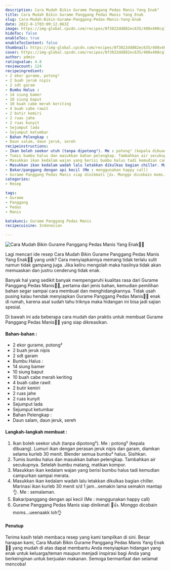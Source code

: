 ```yaml
---
description: Cara Mudah Bikin Gurame Panggang Pedas Manis Yang Enak"
title: Cara Mudah Bikin Gurame Panggang Pedas Manis Yang Enak
slug: Cara-Mudah-Bikin-Gurame-Panggang-Pedas-Manis-Yang-Enak
date: 2022-8-1T03:09:12.063Z
image: https://img-global.cpcdn.com/recipes/8f3022dd882ec635/400x400cq70/photo.jpg
hideToc: false
enableToc: true
enableTocContent: false
thumbnail: https://img-global.cpcdn.com/recipes/8f3022dd882ec635/400x400cq70/photo.jpg
cover: https://img-global.cpcdn.com/recipes/8f3022dd882ec635/400x400cq70/photo.jpg
author: admin
ratingvalue: 4.8
reviewcount: 124
recipeingredient:
- 2 ekor gurame, potong²
- 2 buah jeruk nipis
- 2 sdt garam
- Bumbu Halus :
- 14 siung bamer
- 10 siung baput
- 10 buah cabe merah keriting
- 4 buah cabe rawit
- 2 butir kemiri
- 2 ruas jahe
- 2 ruas kunyit
- Sejumput lada
- Sejumput ketumbar
- Bahan Pelengkap :
- Daun salam, daun jeruk, sereh
recipeinstructions:
- Ikan boleh seekor utuh (tanpa dipotong²). Me : potong² (kepala dibuang). Lumuri ikan dengan perasan jeruk nipis dan garam, diamkan selama kurleb 30 menit. Blender semua bumbu² halus. Sisihkan.
- Tumis bumbu halus dan masukkan bahan pelengkap. Tambahkan air secukupnya. Setelah bumbu matang, matikan kompor.
- Masukkan ikan kedalam wajan yang berisi bumbu halus tadi kemudian campurkan sampai merata.
- Masukkan ikan kedalam wadah lalu letakkan dikulkas bagian chiller. Marinasi ikan kurleb 30 menit s/d 1 jam...semakin lama semakin mantap👌. Me : semalaman.
- Bakar/panggang dengan api kecil (Me : menggunakan happy call)
- Gurame Panggang Pedas Manis siap dinikmati 🤤👍. Monggo dicobain moms...ueenaakk loh👌
categories:
- Resep

tags:
- Gurame
- Panggang
- Pedas
- Manis

katakunci: Gurame Panggang Pedas Manis
recipecuisine: Indonesian

---
```


![Cara Mudah Bikin Gurame Panggang Pedas Manis Yang Enak👩‍🍳](https://img-global.cpcdn.com/recipes/8f3022dd882ec635/400x400cq70/photo.jpg)

Lagi mencari ide resep Cara Mudah Bikin Gurame Panggang Pedas Manis Yang Enak👩‍🍳 yang unik? Cara menyiapkannya memang tidak terlalu sulit namun tidak gampang juga. Jika keliru mengolah maka hasilnya tidak akan memuaskan dan justru cenderung tidak enak.

Banyak hal yang sedikit banyak mempengaruhi kualitas rasa dari Gurame Panggang Pedas Manis👩‍🍳, pertama dari jenis bahan, kemudian pemilihan bahan segar sampai cara membuat dan menghidangkannya. Tidak usah pusing kalau hendak menyiapkan Gurame Panggang Pedas Manis👩‍🍳 enak di rumah, karena asal sudah tahu triknya maka hidangan ini bisa jadi sajian spesial.

Di bawah ini ada beberapa cara mudah dan praktis untuk membuat Gurame Panggang Pedas Manis👩‍🍳 yang siap dikreasikan.

<!--inarticleads1-->

#### Bahan-bahan :

- 2 ekor gurame, potong²
- 2 buah jeruk nipis
- 2 sdt garam
- Bumbu Halus :
- 14 siung bamer
- 10 siung baput
- 10 buah cabe merah keriting
- 4 buah cabe rawit
- 2 butir kemiri
- 2 ruas jahe
- 2 ruas kunyit
- Sejumput lada
- Sejumput ketumbar
- Bahan Pelengkap :
- Daun salam, daun jeruk, sereh

<!--inarticleads2-->

#### Langkah-langkah membuat :

1. Ikan boleh seekor utuh (tanpa dipotong²). Me : potong² (kepala dibuang). Lumuri ikan dengan perasan jeruk nipis dan garam, diamkan selama kurleb 30 menit. Blender semua bumbu² halus. Sisihkan.
1. Tumis bumbu halus dan masukkan bahan pelengkap. Tambahkan air secukupnya. Setelah bumbu matang, matikan kompor.
1. Masukkan ikan kedalam wajan yang berisi bumbu halus tadi kemudian campurkan sampai merata.
1. Masukkan ikan kedalam wadah lalu letakkan dikulkas bagian chiller. Marinasi ikan kurleb 30 menit s/d 1 jam...semakin lama semakin mantap👌. Me : semalaman.
1. Bakar/panggang dengan api kecil (Me : menggunakan happy call)
1. Gurame Panggang Pedas Manis siap dinikmati 🤤👍. Monggo dicobain moms...ueenaakk loh👌

#### Penutup

Terima kasih telah membaca resep yang kami tampilkan di sini. Besar harapan kami, Cara Mudah Bikin Gurame Panggang Pedas Manis Yang Enak👩‍🍳 yang mudah di atas dapat membantu Anda menyiapkan hidangan yang enak untuk keluarga/teman maupun menjadi inspirasi bagi Anda yang berkeinginan untuk berjualan makanan. Semoga bermanfaat dan selamat mencoba!